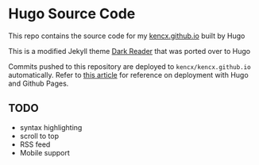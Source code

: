 # Hugo Source Code
This repo contains the source code for my [kencx.github.io](site) built by
Hugo

This is a modified Jekyll theme [Dark
Reader](https://github.com/sharadcodes/jekyll-theme-dark-reader) that was ported
over to Hugo

Commits pushed to this repository are deployed to
`kencx/kencx.github.io` automatically.
Refer to [this article](https://www.mytechramblings.com/posts/create-a-website-with-hugo-and-gh/) for reference on deployment with Hugo and Github Pages.

## TODO
- syntax highlighting
- scroll to top
- RSS feed
- Mobile support

